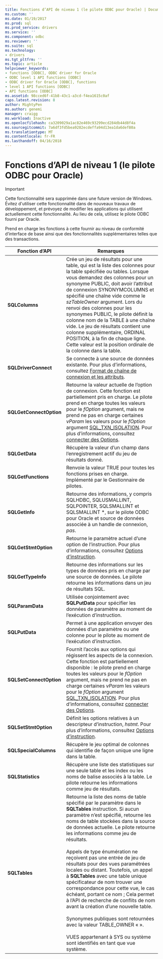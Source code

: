 ```yaml
---
title: Fonctions d’API de niveau 1 (le pilote ODBC pour Oracle) | Documents Microsoft
ms.custom: ''
ms.date: 01/19/2017
ms.prod: sql
ms.prod_service: drivers
ms.service: ''
ms.component: odbc
ms.reviewer: ''
ms.suite: sql
ms.technology:
- drivers
ms.tgt_pltfrm: ''
ms.topic: article
helpviewer_keywords:
- functions [ODBC], ODBC driver for Oracle
- ODBC level 1 API functions [ODBC]
- ODBC driver for Oracle [ODBC], functions
- level 1 API functions [ODBC]
- API functions [ODBC]
ms.assetid: 98cced6f-41b8-43c1-a3cd-f4ea1615c0af
caps.latest.revision: 8
author: MightyPen
ms.author: genemi
manager: craigg
ms.workload: Inactive
ms.openlocfilehash: ca3209029a1ac82e469c93299ecd284db44d8f4a
ms.sourcegitcommit: 7a6df3fd5bea9282ecdeffa94d13ea1da6def80a
ms.translationtype: MT
ms.contentlocale: fr-FR
ms.lasthandoff: 04/16/2018
---
```

# <a name="level-1-api-functions-odbc-driver-for-oracle"></a>Fonctions d’API de niveau 1 (le pilote ODBC pour Oracle)
> [!IMPORTANT]  
>  Cette fonctionnalité sera supprimée dans une future version de Windows. Évitez d'utiliser cette fonctionnalité dans de nouveaux travaux de développement, et prévoyez de modifier les applications qui utilisent actuellement cette fonctionnalité. Au lieu de cela, utilisez le pilote ODBC fourni par Oracle.  
  
 Prend en charge les fonctions à cette fournir au niveau de conformité d’interface de base ainsi que des fonctionnalités supplémentaires telles que des transactions.  
  
|Fonction d’API|Remarques|  
|------------------|-----------|  
|**SQLColumns**|Crée un jeu de résultats pour une table, qui est la liste des colonnes pour la table spécifiée ou tables. Lorsque vous demandez des colonnes pour un synonyme PUBLIC, doit avoir l’attribut de connexion SYNONYMCOLUMNS et spécifié une chaîne vide comme le *szTableOwner* argument. Lors du renvoi des colonnes pour les synonymes PUBLIC, le pilote définit la colonne nom de la TABLE à une chaîne vide. Le jeu de résultats contient une colonne supplémentaire, ORDINAL POSITION, à la fin de chaque ligne. Cette valeur est la position ordinale de la colonne dans la table.|  
|**SQLDriverConnect**|Se connecte à une source de données existante. Pour plus d’informations, consultez [Format de chaîne de connexion et les attributs](../../odbc/microsoft/connection-string-format-and-attributes.md).|  
|**SQLGetConnectOption**|Retourne la valeur actuelle de l’option de connexion. Cette fonction est partiellement pris en charge. Le pilote prend en charge toutes les valeurs pour le *fOption* argument, mais ne prend ne pas en charge certaines *vParam* les valeurs pour le *fOption* argument [SQL_TXN_ISOLATION](../../odbc/microsoft/connect-options.md). Pour plus d’informations, consultez [connecter des Options](../../odbc/microsoft/connect-options.md).|  
|**SQLGetData**|Récupère la valeur d’un champ dans l’enregistrement actif du jeu de résultats donné.|  
|**SQLGetFunctions**|Renvoie la valeur TRUE pour toutes les fonctions prises en charge. Implémenté par le Gestionnaire de pilotes.|  
|**SQLGetInfo**|Retourne des informations, y compris SQLHDBC, SQLUSMALLINT, SQLPOINTER, SQLSMALLINT et SQLSMALLINT \*, sur le pilote ODBC pour Oracle et source de données associée à un handle de connexion, *pas*.|  
|**SQLGetStmtOption**|Retourne le paramètre actuel d’une option de l’instruction. Pour plus d’informations, consultez [Options d’instruction](../../odbc/microsoft/statement-options.md).|  
|**SQLGetTypeInfo**|Retourne des informations sur les types de données pris en charge par une source de données. Le pilote retourne les informations dans un jeu de résultats SQL.|  
|**SQLParamData**|Utilisée conjointement avec **SQLPutData** pour spécifier les données de paramètre au moment de l’exécution d’instruction.|  
|**SQLPutData**|Permet à une application envoyer des données d’un paramètre ou une colonne pour le pilote au moment de l’exécution d’instruction.|  
|**SQLSetConnectOption**|Fournit l’accès aux options qui régissent les aspects de la connexion. Cette fonction est partiellement disponible : le pilote prend en charge toutes les valeurs pour le *fOption* argument, mais ne prend ne pas en charge certaines *vParam* les valeurs pour le *fOption* argument [SQL_TXN_ISOLATION](../../odbc/microsoft/connect-options.md). Pour plus d’informations, consultez [connecter des Options](../../odbc/microsoft/connect-options.md).|  
|**SQLSetStmtOption**|Définit les options relatives à un descripteur d’instruction, *hstmt*. Pour plus d’informations, consultez [Options d’instruction](../../odbc/microsoft/statement-options.md).|  
|**SQLSpecialColumns**|Récupère le jeu optimal de colonnes qui identifie de façon unique une ligne dans la table.|  
|**SQLStatistics**|Récupère une liste des statistiques sur une seule table et les index ou les noms de balise associés à la table. Le pilote retourne les informations comme jeu de résultats.|  
|**SQLTables**|Retourne la liste des noms de table spécifié par le paramètre dans le **SQLTables** instruction. Si aucun paramètre n’est spécifié, retourne les noms de table stockées dans la source de données actuelle. Le pilote retourne les informations comme jeu de résultats.<br /><br /> Appels de type énumération ne reçoivent pas une entrée de jeu de résultats pour des vues paramétrées locales ou distant. Toutefois, un appel à **SQLTables** avec une table unique spécificateur de nom trouver une correspondance pour cette vue, le cas échéant, portant ce nom ; Cela permet à l’API de recherche de conflits de nom avant la création d’une nouvelle table.<br /><br /> Synonymes publiques sont retournées avec la valeur TABLE_OWNER « ».<br /><br /> VUES appartenant à SYS ou système sont identifiés en tant que vue système.|
